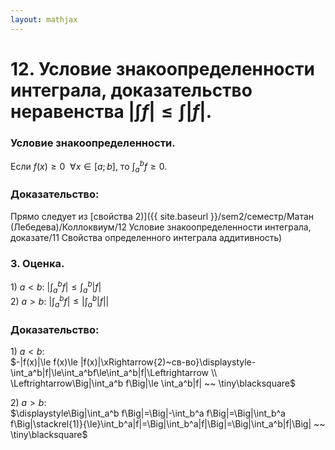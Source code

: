 ```yaml
---  
layout: mathjax  
---  
```

  
# 12. Условие знакоопределенности интеграла, доказательство неравенства $|\int f|\le\int|f|$.  
  
### Условие знакоопределенности.  
Если $f(x)\ge0 ~~ \forall x\in[a;b]$, то $\displaystyle\int_a^b f\ge0$.  
  
### Доказательство:  
Прямо следует из [свойства $2)$]({{ site.baseurl }}/sem2/семестр/Матан (Лебедева)/Коллоквиум/12 Условие знакоопределенности интеграла, доказате/11 Свойства определенного интеграла аддитивность)  
  
### $3.$ Оценка.  
$1)~a<b:~\displaystyle\Big|\int_a^b f\Big| \le \int_a^b|f|$  
$2)~a>b:~\displaystyle\Big|\int_a^b f\Big|\le\Big|\int_a^b|f|\Big|$  
  
### Доказательство:  
$1)~a<b:$  
$-|f(x)|\le f(x)\le |f(x)|\xRightarrow{2)~св-во}\displaystyle-\int_a^b|f|\le\int_a^bf\le\int_a^b|f|\Leftrightarrow  
\\  
\Leftrightarrow\Big|\int_a^b f\Big|\le \int_a^b|f| ~~ \tiny\blacksquare$  
  
$2)~a>b:$  
$\displaystyle\Big|\int_a^b f\Big|=\Big|-\int_b^a f\Big|=\Big|\int_b^a f\Big|\stackrel{1)}{\le}\int_b^a|f|=\Big|\int_b^a|f|\Big|=\Big|\int_a^b|f|\Big| ~~ \tiny\blacksquare$  
